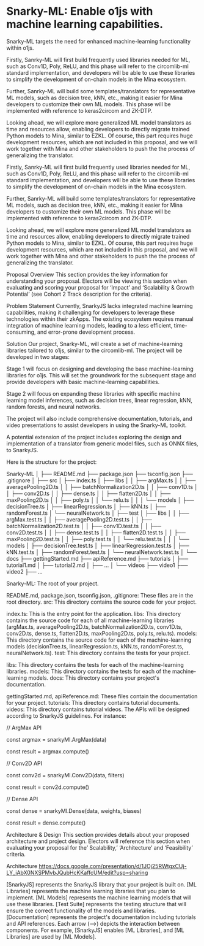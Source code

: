 # Snarky-ML: Enable o1js with machine learning capabilities.
Snarky-ML targets the need for enhanced machine-learning functionality within o1js.  

Firstly, Sanrky-ML will first build frequently used libraries needed for ML, such as Conv1D, Poly, ReLU, and this phase will refer to the circomlib-ml standard implementation, and developers will be able to use these libraries to simplify the development of on-chain models in the Mina ecosystem. 

Further, Sanrky-ML will build some templates/translators for representative ML models, such as decision tree, kNN, etc., making it easier for Mina developers to customize their own ML models. This phase will be implemented with reference to keras2circom and ZK-DTP. 

Looking ahead, we will explore more generalized ML model translators as time and resources allow, enabling developers to directly migrate trained Python models to Mina, similar to EZKL. Of course, this part requires huge development resources, which are not included in this proposal, and we will work together with Mina and other stakeholders to push the the process of generalizing the translator. 

Firstly, Sanrky-ML will first build frequently used libraries needed for ML, such as Conv1D, Poly, ReLU, and this phase will refer to the circomlib-ml standard implementation, and developers will be able to use these libraries to simplify the development of on-chain models in the Mina ecosystem. 

Further, Sanrky-ML will build some templates/translators for representative ML models, such as decision tree, kNN, etc., making it easier for Mina developers to customize their own ML models. This phase will be implemented with reference to keras2circom and ZK-DTP. 

Looking ahead, we will explore more generalized ML model translators as time and resources allow, enabling developers to directly migrate trained Python models to Mina, similar to EZKL. Of course, this part requires huge development resources, which are not included in this proposal, and we will work together with Mina and other stakeholders to push the the process of generalizing the translator. 

Proposal Overview
This section provides the key information for understanding your proposal. Electors will be viewing this section when evaluating and scoring your proposal for ‘Impact’ and ‘Scalability & Growth Potential’ (see Cohort 2 Track description for the criteria).

Problem Statement
Currently, SnarkyJS lacks integrated machine learning capabilities, making it challenging for developers to leverage these technologies within their zkApps. The existing ecosystem requires manual integration of machine learning models, leading to a less efficient, time-consuming, and error-prone development process.

Solution
Our project, Snarky-ML, will create a set of machine-learning libraries tailored to o1js, similar to the circomlib-ml. The project will be developed in two stages:

Stage 1 will focus on designing and developing the base machine-learning libraries for o1js. This will set the groundwork for the subsequent stage and provide developers with basic machine-learning capabilities.

Stage 2 will focus on expanding these libraries with specific machine learning model inferences, such as decision trees, linear regression, kNN, random forests, and neural networks.

The project will also include comprehensive documentation, tutorials, and video presentations to assist developers in using the Snarky-ML toolkit.

A potential extension of the project includes exploring the design and implementation of a translator from generic model files, such as ONNX files, to SnarkyJS.

Here is the structure for the project:

Snarky-ML
│
├── README.md
├── package.json
├── tsconfig.json
├── .gitignore
│
├── src
│   ├── index.ts
│   ├── libs
│   │   ├── argMax.ts
│   │   ├── averagePooling2D.ts
│   │   ├── batchNormalization2D.ts
│   │   ├── conv1D.ts
│   │   ├── conv2D.ts
│   │   ├── dense.ts
│   │   ├── flatten2D.ts
│   │   ├── maxPooling2D.ts
│   │   ├── poly.ts
│   │   └── relu.ts
│   │
│   └── models
│       ├── decisionTree.ts
│       ├── linearRegression.ts
│       ├── kNN.ts
│       ├── randomForest.ts
│       └── neuralNetwork.ts
│
├── test
│   ├── libs
│   │   ├── argMax.test.ts
│   │   ├── averagePooling2D.test.ts
│   │   ├── batchNormalization2D.test.ts
│   │   ├── conv1D.test.ts
│   │   ├── conv2D.test.ts
│   │   ├── dense.test.ts
│   │   ├── flatten2D.test.ts
│   │   ├── maxPooling2D.test.ts
│   │   ├── poly.test.ts
│   │   └── relu.test.ts
│   │
│   └── models
│       ├── decisionTree.test.ts
│       ├── linearRegression.test.ts
│       ├── kNN.test.ts
│       ├── randomForest.test.ts
│       └── neuralNetwork.test.ts
│
└── docs
    ├── gettingStarted.md
    ├── apiReference.md
    ├── tutorials
    │   ├── tutorial1.md
    │   ├── tutorial2.md
    │   ├── ...
    │
    └── videos
        ├── video1
        ├── video2
        ├── ...
 

Snarky-ML: The root of your project.

README.md, package.json, tsconfig.json, .gitignore: These files are in the root directory.
src: This directory contains the source code for your project.

index.ts: This is the entry point for the application.
libs: This directory contains the source code for each of all machine-learning libraries (argMax.ts, averagePooling2D.ts, batchNormalization2D.ts, conv1D.ts, conv2D.ts, dense.ts, flatten2D.ts, maxPooling2D.ts, poly.ts, relu.ts).
models: This directory contains the source code for each of the machine-learning models (decisionTree.ts, linearRegression.ts, kNN.ts, randomForest.ts, neuralNetwork.ts).
test: This directory contains the tests for your project.

libs: This directory contains the tests for each of the machine-learning libraries.
models: This directory contains the tests for each of the machine-learning models.
docs: This directory contains your project's documentation.

gettingStarted.md, apiReference.md: These files contain the documentation for your project.
tutorials: This directory contains tutorial documents.
videos: This directory contains tutorial videos.
The APIs will be designed according to SnarkyJS guidelines. For instance:

// ArgMax API

const argmax = snarkyMl.ArgMax(data)

const result = argmax.compute()

// Conv2D API

const conv2d = snarkyMl.Conv2D(data, filters)

const result = conv2d.compute()

// Dense API

const dense = snarkyMl.Dense(data, weights, biases)

const result = dense.compute()

Architecture & Design
This section provides details about your proposed architecture and project design. Electors will reference this section when evaluating your proposal for the’ Scalability,’ ‘Architecture’ and ‘Feasibility’ criteria.

Architecture
https://docs.google.com/presentation/d/1JOj25RWtgxCUj-LY_iAbX0NXSPMvbJQubHcKKaffcUM/edit?usp=sharing

 

[SnarkyJS] represents the SnarkyJS library that your project is built on.
[ML Libraries] represents the machine learning libraries that you plan to implement.
[ML Models] represents the machine learning models that will use these libraries.
[Test Suite] represents the testing structure that will ensure the correct functionality of the models and libraries.
[Documentation] represents the project's documentation including tutorials and API references.
Each arrow (-->) depicts the interaction between components. For example, [SnarkyJS] enables [ML Libraries], and [ML Libraries] are used by [ML Models].